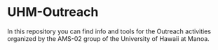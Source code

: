 # UHM-Outreach
In this repository you can find info and tools for the Outreach activities organized by the AMS-02 group of the University of Hawaii at Manoa. 
